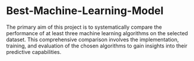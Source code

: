 # Best-Machine-Learning-Model
The primary aim of this project is to systematically compare the performance of at least three machine learning algorithms on the selected dataset. This comprehensive comparison involves the implementation, training, and evaluation of the chosen algorithms to gain insights into their predictive capabilities.
